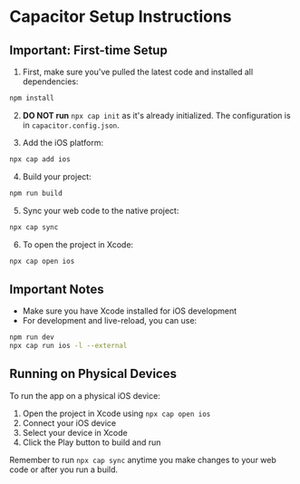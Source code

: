 
# Capacitor Setup Instructions

## Important: First-time Setup

1. First, make sure you've pulled the latest code and installed all dependencies:
```bash
npm install
```

2. **DO NOT run** `npx cap init` as it's already initialized. The configuration is in `capacitor.config.json`.

3. Add the iOS platform:
```bash
npx cap add ios
```

4. Build your project:
```bash
npm run build
```

5. Sync your web code to the native project:
```bash
npx cap sync
```

6. To open the project in Xcode:
```bash
npx cap open ios
```

## Important Notes

- Make sure you have Xcode installed for iOS development
- For development and live-reload, you can use:
```bash
npm run dev
npx cap run ios -l --external
```

## Running on Physical Devices
To run the app on a physical iOS device:
1. Open the project in Xcode using `npx cap open ios`
2. Connect your iOS device
3. Select your device in Xcode
4. Click the Play button to build and run

Remember to run `npx cap sync` anytime you make changes to your web code or after you run a build.
